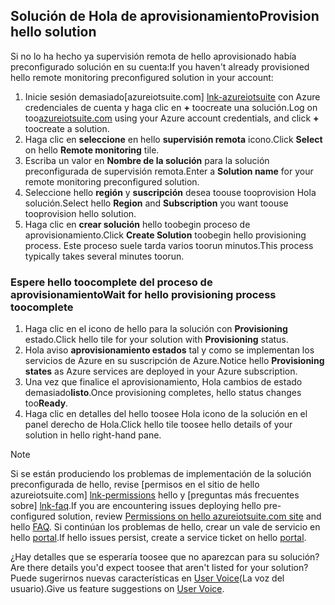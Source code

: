## <a name="provision-hello-solution"></a><span data-ttu-id="743fd-101">Solución de Hola de aprovisionamiento</span><span class="sxs-lookup"><span data-stu-id="743fd-101">Provision hello solution</span></span>

<span data-ttu-id="743fd-102">Si no lo ha hecho ya supervisión remota de hello aprovisionado había preconfigurado solución en su cuenta:</span><span class="sxs-lookup"><span data-stu-id="743fd-102">If you haven't already provisioned hello remote monitoring preconfigured solution in your account:</span></span>

1. <span data-ttu-id="743fd-103">Inicie sesión demasiado[azureiotsuite.com] [ lnk-azureiotsuite] con Azure credenciales de cuenta y haga clic en  **+**  toocreate una solución.</span><span class="sxs-lookup"><span data-stu-id="743fd-103">Log on too[azureiotsuite.com][lnk-azureiotsuite] using your Azure account credentials, and click **+** toocreate a solution.</span></span>
2. <span data-ttu-id="743fd-104">Haga clic en **seleccione** en hello **supervisión remota** icono.</span><span class="sxs-lookup"><span data-stu-id="743fd-104">Click **Select** on hello **Remote monitoring** tile.</span></span>
3. <span data-ttu-id="743fd-105">Escriba un valor en **Nombre de la solución** para la solución preconfigurada de supervisión remota.</span><span class="sxs-lookup"><span data-stu-id="743fd-105">Enter a **Solution name** for your remote monitoring preconfigured solution.</span></span>
4. <span data-ttu-id="743fd-106">Seleccione hello **región** y **suscripción** desea toouse tooprovision Hola solución.</span><span class="sxs-lookup"><span data-stu-id="743fd-106">Select hello **Region** and **Subscription** you want toouse tooprovision hello solution.</span></span>
5. <span data-ttu-id="743fd-107">Haga clic en **crear solución** hello toobegin proceso de aprovisionamiento.</span><span class="sxs-lookup"><span data-stu-id="743fd-107">Click **Create Solution** toobegin hello provisioning process.</span></span> <span data-ttu-id="743fd-108">Este proceso suele tarda varios toorun minutos.</span><span class="sxs-lookup"><span data-stu-id="743fd-108">This process typically takes several minutes toorun.</span></span>

### <a name="wait-for-hello-provisioning-process-toocomplete"></a><span data-ttu-id="743fd-109">Espere hello toocomplete del proceso de aprovisionamiento</span><span class="sxs-lookup"><span data-stu-id="743fd-109">Wait for hello provisioning process toocomplete</span></span>
1. <span data-ttu-id="743fd-110">Haga clic en el icono de hello para la solución con **Provisioning** estado.</span><span class="sxs-lookup"><span data-stu-id="743fd-110">Click hello tile for your solution with **Provisioning** status.</span></span>
2. <span data-ttu-id="743fd-111">Hola aviso **aprovisionamiento estados** tal y como se implementan los servicios de Azure en su suscripción de Azure.</span><span class="sxs-lookup"><span data-stu-id="743fd-111">Notice hello **Provisioning states** as Azure services are deployed in your Azure subscription.</span></span>
3. <span data-ttu-id="743fd-112">Una vez que finalice el aprovisionamiento, Hola cambios de estado demasiado**listo**.</span><span class="sxs-lookup"><span data-stu-id="743fd-112">Once provisioning completes, hello status changes too**Ready**.</span></span>
4. <span data-ttu-id="743fd-113">Haga clic en detalles del hello toosee Hola icono de la solución en el panel derecho de Hola.</span><span class="sxs-lookup"><span data-stu-id="743fd-113">Click hello tile toosee hello details of your solution in hello right-hand pane.</span></span>

> [!NOTE]
> <span data-ttu-id="743fd-114">Si se están produciendo los problemas de implementación de la solución preconfigurada de hello, revise [permisos en el sitio de hello azureiotsuite.com] [ lnk-permissions] hello y [preguntas más frecuentes sobre] [ lnk-faq].</span><span class="sxs-lookup"><span data-stu-id="743fd-114">If you are encountering issues deploying hello pre-configured solution, review [Permissions on hello azureiotsuite.com site][lnk-permissions] and hello [FAQ][lnk-faq].</span></span> <span data-ttu-id="743fd-115">Si continúan los problemas de hello, crear un vale de servicio en hello [portal][lnk-portal].</span><span class="sxs-lookup"><span data-stu-id="743fd-115">If hello issues persist, create a service ticket on hello [portal][lnk-portal].</span></span>
> 
> 

<span data-ttu-id="743fd-116">¿Hay detalles que se esperaría toosee que no aparezcan para su solución?</span><span class="sxs-lookup"><span data-stu-id="743fd-116">Are there details you'd expect toosee that aren't listed for your solution?</span></span> <span data-ttu-id="743fd-117">Puede sugerirnos nuevas características en [User Voice](https://feedback.azure.com/forums/321918-azure-iot)(La voz del usuario).</span><span class="sxs-lookup"><span data-stu-id="743fd-117">Give us feature suggestions on [User Voice](https://feedback.azure.com/forums/321918-azure-iot).</span></span>

[lnk-azureiotsuite]: https://www.azureiotsuite.com
[lnk-permissions]: ../articles/iot-suite/iot-suite-permissions.md
[lnk-portal]: http://portal.azure.com/
[lnk-faq]: ../articles/iot-suite/iot-suite-faq.md